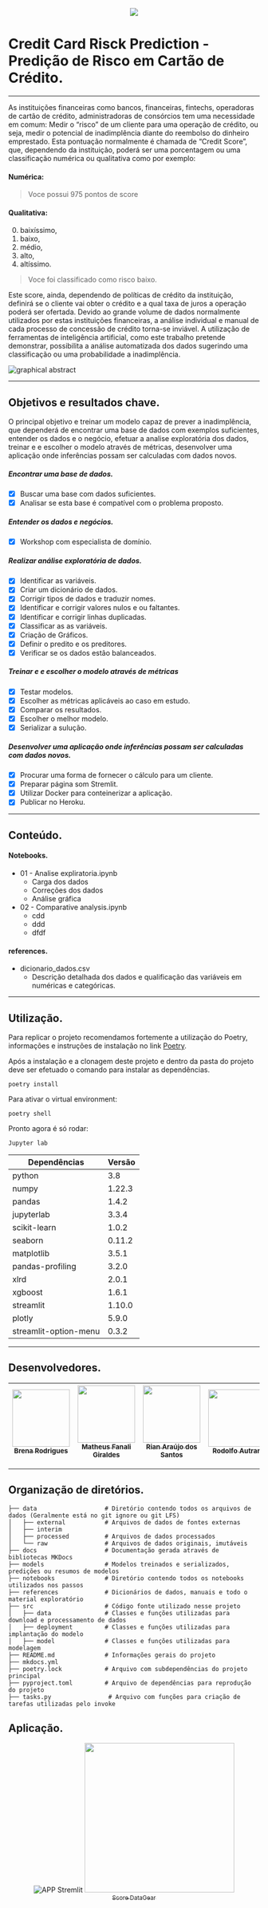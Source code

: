 <p align="center">
   <img src="http://img.shields.io/static/v1?label=STATUS&message=EM%20DESENVOLVIMENTO&color=RED&style=for-the-badge"/>
</p>



# Credit Card Risck Prediction - Predição de Risco em Cartão de Crédito.

---

As instituições financeiras como bancos, financeiras, fintechs, operadoras de cartão de crédito, administradoras de consórcios tem uma necessidade em comum: Medir o “risco” de um cliente para uma operação de crédito, ou seja, medir o potencial de inadimplência diante do reembolso do dinheiro emprestado.
Esta pontuação normalmente é chamada de “Credit Score”, que, dependendo da instituição, poderá ser uma porcentagem ou uma classificação numérica ou qualitativa como por exemplo:  

#### Numérica:
>  Voce possui 975 pontos de score

#### Qualitativa:
 0. baixíssimo, 
 1. baixo, 
 2. médio, 
 3. alto, 
 4. altíssimo.  
> Voce foi classificado como risco baixo.
 

Este score, ainda, dependendo de políticas de crédito da instituição, definirá se o cliente vai obter o crédito e a qual taxa de juros a operação poderá ser ofertada.
Devido ao grande volume de dados normalmente utilizados por estas instituições financeiras, a análise individual e manual de cada processo de concessão de crédito torna-se inviável. A utilização de ferramentas de inteligência artificial, como este trabalho pretende demonstrar, possibilita a análise automatizada dos dados sugerindo uma classificação ou uma probabilidade a inadimplência.

![graphical abstract](https://raw.githubusercontent.com/atlantico-academy/risk-prediction/main/abstract.jpeg)

---

## Objetivos e resultados chave.

O principal objetivo e treinar um modelo capaz de prever a inadimplência, que dependerá de encontrar uma base de dados com exemplos suficientes, entender os dados e o negócio,  efetuar a analise exploratória dos dados, treinar e e escolher o modelo através de métricas, desenvolver uma aplicação onde inferências possam ser calculadas com dados novos.

##### Encontrar uma base de dados.
 - [x] Buscar uma base com dados suficientes.
 - [x] Analisar se esta base é compatível com o problema proposto.
##### Entender os dados e negócios.
 - [x] Workshop com especialista de domínio.
##### Realizar análise exploratória de dados.
 - [x] Identificar as variáveis.
 - [x] Criar um dicionário de dados.
 - [x] Corrigir tipos de dados e traduzir nomes.
 - [x] Identificar e corrigir valores nulos e ou faltantes.
 - [x] Identificar e corrigir linhas duplicadas.
 - [x] Classificar as as variáveis.
 - [X] Criação de Gráficos.
 - [x] Definir o predito e os preditores.
 - [x] Verificar se os dados estão balanceados.
##### Treinar e e escolher o modelo através de métricas
 - [x] Testar modelos.
 - [x] Escolher as métricas aplicáveis ao caso em estudo.
 - [x] Comparar os resultados.
 - [x] Escolher o melhor modelo. 
 - [x] Serializar a sulução.
#####  Desenvolver uma aplicação onde inferências possam ser calculadas com dados novos.
 - [x] Procurar uma forma de fornecer o cálculo para um cliente.
 - [x] Preparar página som Stremlit.
 - [x] Utilizar Docker para conteinerizar a aplicação.
 - [x] Publicar no Heroku.

---

## Conteúdo.

#### Notebooks.
 - 01 - Analise expliratoria.ipynb
     * Carga dos dados
     * Correções dos dados
     * Análise gráfica
 - 02 - Comparative analysis.ipynb
     * cdd
     * ddd
     * dfdf

#### references.
 - dicionario_dados.csv
     * Descrição detalhada dos dados e qualificação das variáveis em numéricas e categóricas.

---

## Utilização.

Para replicar o projeto recomendamos fortemente a utilização do Poetry, informações e instruções de instalação no link [Poetry](https://python-poetry.org/).  

Após a instalação e a clonagem deste projeto e dentro da pasta do projeto deve ser efetuado o comando para instalar as dependências.  

~~~
poetry install
~~~
Para ativar o virtual environment:  
~~~
poetry shell
~~~
Pronto agora é só rodar:  
~~~
Jupyter lab
~~~


|Dependências|Versão|
|---|---|
|python |3.8|
|numpy |1.22.3|
|pandas |1.4.2|
|jupyterlab |3.3.4|
|scikit-learn |1.0.2|
|seaborn |0.11.2|
|matplotlib |3.5.1|
|pandas-profiling |3.2.0|
|xlrd |2.0.1|
|xgboost |1.6.1|
|streamlit |1.10.0|
|plotly |5.9.0|
|streamlit-option-menu |0.3.2|

---


## Desenvolvedores.


| [<img src="https://avatars.githubusercontent.com/u/66694669?v=4" width=115><br><sub>Brena Rodrigues</sub>](https://github.com/brena-cmd) | [<img src="https://avatars.githubusercontent.com/u/50874966?v=4" width=115><br><sub>Matheus Fanali Giraldes</sub>](https://github.com/larryfisherman25) | [<img src="https://avatars.githubusercontent.com/u/98674235?v=4" width=115><br><sub>Rian Araújo dos Santos</sub>](https://github.com/rian-araujo) | [<img src="https://avatars.githubusercontent.com/u/45275789?v=4" width=115><br><sub>Rodolfo Autran</sub>](https://github.com/rodolfoautran) | [<img src="https://avatars.githubusercontent.com/u/52363892?v=4" width=115><br><sub>Vilquer de Oliveira</sub>](https://github.com/vilquer) |
| :---: | :---: | :---: | :---: | :---: |


---

## Organização de diretórios.
~~~
├── data                   # Diretório contendo todos os arquivos de dados (Geralmente está no git ignore ou git LFS)  
│   ├── external           # Arquivos de dados de fontes externas  
│   ├── interim  
│   ├── processed          # Arquivos de dados processados  
│   └── raw                # Arquivos de dados originais, imutáveis  
├── docs                   # Documentação gerada através de bibliotecas MKDocs  
├── models                 # Modelos treinados e serializados, predições ou resumos de modelos  
├── notebooks              # Diretório contendo todos os notebooks utilizados nos passos  
├── references             # Dicionários de dados, manuais e todo o material exploratório  
├── src                    # Código fonte utilizado nesse projeto  
│   ├── data               # Classes e funções utilizadas para download e processamento de dados  
│   ├── deployment         # Classes e funções utilizadas para implantação do modelo  
│   ├── model              # Classes e funções utilizadas para modelagem  
├── README.md              # Informações gerais do projeto  
├── mkdocs.yml  
├── poetry.lock            # Arquivo com subdependências do projeto principal  
├── pyproject.toml         # Arquivo de dependências para reprodução do projeto  
├── tasks.py                # Arquivo com funções para criação de tarefas utilizadas pelo invoke  
~~~

## Aplicação.

<div align="center">

![APP Stremlit](https://raw.githubusercontent.com/atlantico-academy/risk-prediction/main/aplica%C3%A7%C3%A3o.gif)
[<img src="https://raw.githubusercontent.com/atlantico-academy/risk-prediction/main/aplica%C3%A7%C3%A3o.gif" width=300><br><sub>Score DataGear</sub>](https://datagearscore.herokuapp.com/)

  </div>
